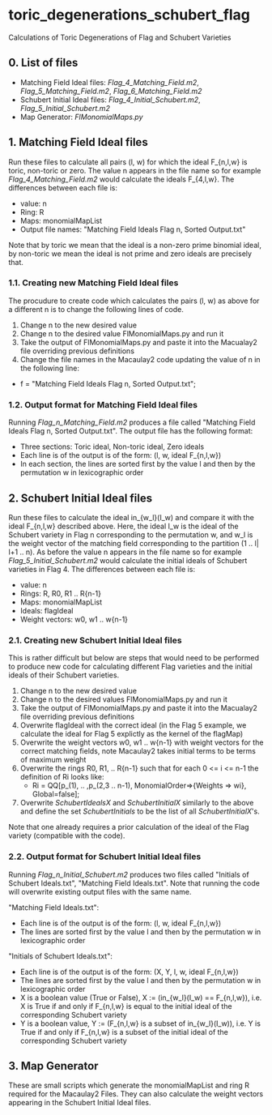 # toric_degenerations_schubert_flag
Calculations of Toric Degenerations of Flag and Schubert Varieties

## 0. List of files
* Matching Field Ideal files: *Flag_4_Matching_Field.m2*, *Flag_5_Matching_Field.m2*, *Flag_6_Matching_Field.m2*
* Schubert Initial Ideal files: *Flag_4_Initial_Schubert.m2*, *Flag_5_Initial_Schubert.m2*
* Map Generator: *FlMonomialMaps.py*

## 1. Matching Field Ideal files
Run these files to calculate all pairs (l, w) for which the ideal F_{n,l,w} is toric, non-toric or zero. The value n appears in the file name so for example *Flag_4_Matching_Field.m2* would calculate the ideals F_{4,l,w}. The differences between each file is:
* value: n
* Ring: R
* Maps: monomialMapList
* Output file names: "Matching Field Ideals Flag n, Sorted Output.txt"

Note that by toric we mean that the ideal is a non-zero prime binomial ideal, by non-toric we mean the ideal is not prime and zero ideals are precisely that.

### 1.1. Creating new Matching Field Ideal files

The procudure to create code which calculates the pairs (l, w) as above for a different n is to change the following lines of code.

1. Change n to the new desired value
2. Change n to the desired value FlMonomialMaps.py and run it
3. Take the output of FlMonomialMaps.py and paste it into the Macualay2 file overriding previous definitions
4. Change the file names in the Macaulay2 code updating the value of n in the following line:
  * f = "Matching Field Ideals Flag n, Sorted Output.txt";

### 1.2. Output format for Matching Field Ideal files

Running *Flag_n_Matching_Field.m2* produces a file called "Matching Field Ideals Flag n, Sorted Output.txt".
The output file has the following format:
* Three sections: Toric ideal, Non-toric ideal, Zero ideals
* Each line is of the output is of the form: (l, w, ideal F_{n,l,w})
* In each section, the lines are sorted first by the value l and then by the permutation w in lexicographic order 

## 2. Schubert Initial Ideal files
Run these files to calculate the ideal in_{w_l}(I_w) and compare it with the ideal F_{n,l,w} described above. Here, the ideal I_w is the ideal of the Schubert variety in Flag n corresponding to the permutation w, and w_l is the weight vector of the matching field corresponding to the partition (1 .. l| l+1 .. n). As before the value n appears in the file name so for example *Flag_5_Initial_Schubert.m2* would calculate the initial ideals of Schubert varieties in Flag 4. The differences between each file is:
* value: n
* Rings: R, R0, R1 .. R{n-1}
* Maps: monomialMapList
* Ideals: flagIdeal
* Weight vectors: w0, w1 .. w{n-1}

### 2.1. Creating new Schubert Initial Ideal files

This is rather difficult but below are steps that would need to be performed to produce new code for calculating different Flag varieties and the initial ideals of their Schubert varieties.

1. Change n to the new desired value
2. Change n to the desired values FlMonomialMaps.py and run it
3. Take the output of FlMonomialMaps.py and paste it into the Macualay2 file overriding previous definitions
4. Overwrite flagIdeal with the correct ideal (in the Flag 5 example, we calculate the ideal for Flag 5 explictly as the kernel of the flagMap) 
5. Overwrite the weight vectors w0, w1 .. w{n-1} with weight vectors for the correct matching fields, note Macaulay2 takes initial terms to be terms of maximum weight
6. Overwrite the rings R0, R1, .. R{n-1} such that for each 0 <= i <= n-1 the definition of Ri looks like:
   * Ri = QQ[p_(1), .. ,p_(2,3 .. n-1), MonomialOrder=>{Weights => wi}, Global=false];
7. Overwrite *SchubertIdealsX* and *SchubertInitialX* similarly to the above and define the set *SchubertInitials* to be the list of all *SchubertInitialX*'s. 

Note that one already requires a prior calculation of the ideal of the Flag variety (compatible with the code).

### 2.2. Output format for Schubert Initial Ideal files

Running *Flag_n_Initial_Schubert.m2* produces two files called "Initials of Schubert Ideals.txt", "Matching Field Ideals.txt". Note that running the code will overwrite existing output files with the same name.

"Matching Field Ideals.txt":
* Each line is of the output is of the form: (l, w, ideal F_{n,l,w})
* The lines are sorted first by the value l and then by the permutation w in lexicographic order 

"Initials of Schubert Ideals.txt":
* Each line is of the output is of the form: (X, Y, l, w, ideal F_{n,l,w})
* The lines are sorted first by the value l and then by the permutation w in lexicographic order
* X is a boolean value (True or False), X := (in_{w_l}(I_w) == F_{n,l,w}), i.e. X is True if and only if F_{n,l,w} is equal to the initial ideal of the corresponding Schubert variety 
* Y is a boolean value, Y := (F_{n,l,w} is a subset of in_{w_l}(I_w)), i.e. Y is True if and only if F_{n,l,w} is a subset of the initial ideal of the corresponding Schubert variety


## 3. Map Generator
These are small scripts which generate the monomialMapList and ring R required for the Macaulay2 Files. They can also calculate the weight vectors appearing in the Schubert Initial Ideal files.
